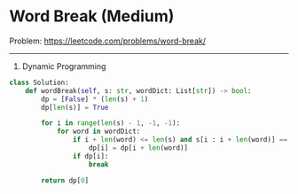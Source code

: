 Word Break (Medium)
===

Problem: https://leetcode.com/problems/word-break/

---

1. Dynamic Programming
```python
class Solution:
    def wordBreak(self, s: str, wordDict: List[str]) -> bool:
        dp = [False] * (len(s) + 1)
        dp[len(s)] = True

        for i in range(len(s) - 1, -1, -1):
            for word in wordDict:
                if i + len(word) <= len(s) and s[i : i + len(word)] == word:
                    dp[i] = dp[i + len(word)]
                if dp[i]:
                    break

        return dp[0]
```
